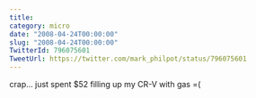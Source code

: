 ```yaml
---
title: 
category: micro
date: "2008-04-24T00:00:00"
slug: "2008-04-24T00:00:00"
TwitterId: 796075601
TweetUrl: https://twitter.com/mark_philpot/status/796075601
---
```


crap... just spent $52 filling up my CR-V with gas =(
